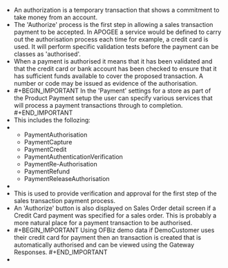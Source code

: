 - An authorization is a temporary transaction that shows a commitment to take money from an account.
- The 'Authorize' process is the first step in allowing a sales transaction payment to be accepted.
  In APOGEE a service would be defined to carry out the authorisation process each time for example, a credit card is used. It will perform specific validation tests before the payment can be classes as 'authorised'.
- When a payment is authorised it means that it has been validated and that the credit card or bank account has been checked to ensure that it has sufficient funds available to cover the proposed transaction.
  A number or code may be issued as evidence of the authorisation.
- #+BEGIN_IMPORTANT
  In the 'Payment' settings for a store as part of the Product Payment setup the user can specify various services that will process a payment transactions through to completion.
  #+END_IMPORTANT
- This includes the follozing:
- <ul><li>PaymentAuthorisation</li><li>PaymentCapture</li><li>PaymentCredit</li><li>PaymentAuthenticationVerification</li><li>PaymentRe-Authorisation</li><li>PaymentRefund</li><li>PaymentReleaseAuthorisation</li></ul>
-
- This is used to provide verification and approval for the first step of the sales transaction payment process.
- An 'Authorize' button is also displayed on Sales Order detail screen if a Credit Card payment was specified for a sales order. This is probably a more natural place for a payment transaction to be authorised.
- #+BEGIN_IMPORTANT
  Using OFBiz demo data if DemoCustomer uses their credit card for payment then an transaction is created that is automatically authorised and can be viewed using the Gateway Responses.
  #+END_IMPORTANT
-